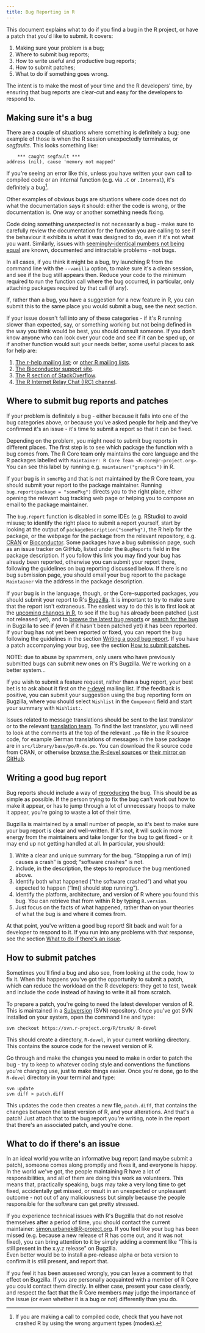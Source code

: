 ```yaml
---
title: Bug Reporting in R
--- 
```


This document explains what to do if you find a bug in the R project, or have a patch that you'd like to submit. It covers:

 1. Making sure your problem is a bug;
 2. Where to submit bug reports;
 3. How to write useful and productive bug reports;
 4. How to submit patches;
 5. What to do if something goes wrong.

The intent is to make the most of your time and the R developers' time, by ensuring that bug reports are clear-cut and easy for the developers to respond to.

## Making sure it's a bug

There are a couple of situations where something is definitely a bug; one example of those is when the R session unexpectedly terminates, or *segfaults*. This looks something like:

        *** caught segfault ***
    address (nil), cause 'memory not mapped'

If you're seeing an error like this, unless you have written your own call to compiled code or an internal function (e.g. via `.C` or `.Internal`), it's definitely a bug[^1].

[^1]: If you are making a call to compiled code, check that you have not crashed R by using the wrong argument types (modes).

Other examples of obvious bugs are situations where code does not do what the documentation says it should: either the code is wrong, or the documentation is. One way or another something needs fixing.

Code doing something *unexpected* is not necessarily a bug - make sure to carefully review the documentation for the function you are calling to see if the behaviour it exhibits is what it was designed to do, even if it's not what you want. Similarly, issues with [seemingly-identical numbers not being equal](https://cran.r-project.org/doc/FAQ/R-FAQ.html#Why-doesn_0027t-R-think-these-numbers-are-equal_003f) are known, documented and intractable problems - not bugs.

In all cases, if you think it might be a bug, try launching R from the command line with the `--vanilla` option, to make sure it's a clean session, and see if the bug still appears then. Reduce your code to the minimum required to run the function call where the bug occurred, in particular, only attaching packages required by that call (if any).

If, rather than a bug, you have a suggestion for a new feature in R, you can submit this to the same place you would submit a bug, see the next section.

If your issue doesn't fall into any of these categories - if it's R running slower than expected, say, or something working but not being defined in the way you think would be best, you should consult someone. If you don't know anyone who can look over your code and see if it can be sped up, or if another function would suit your needs better, some useful places to ask for help are:

 1. [The r-help mailing list](https://stat.ethz.ch/mailman/listinfo/r-help); or [other R mailing lists](https://www.r-project.org/mail.html).
 2. [The Bioconductor support site](https://support.bioconductor.org/).
 3. [The R section of StackOverflow](http://stackoverflow.com/questions/tagged/r).
 4. [The R Internet Relay Chat (IRC) channel](http://webchat.freenode.net/?channels=#R).

## Where to submit bug reports and patches

If your problem is definitely a bug - either because it falls into one of the bug categories above, or because you've asked people for help and they've confirmed it's an issue - it's time to submit a report so that it can be fixed.

Depending on the problem, you might need to submit bug reports in different places. The first step is to see which package the function with a bug comes from. The R Core team only maintains the core language and the R packages
labelled with `Maintainer: R Core Team <R-core@r-project.org>`. You can see
this label by running e.g. `maintainer("graphics")` in R.

If your bug is in `somePkg` and that is not maintained by the R Core team, you should submit your report to the package maintainer. Running `bug.report(package = "somePkg")` 
directs you to the right place,
either opening the relevant bug tracking web page or helping you to compose an email to the package maintainer. 

The `bug.report` function is disabled in some IDEs (e.g. RStudio) to avoid misuse; to identify the right place to submit a report yourself, start by looking at the output of `packageDescription("somePkg")`,
the R help for the package, or the webpage for the package from the relevant repository, e.g. [CRAN](https://cran.r-project.org/web/packages/available_packages_by_name.html) or [Bioconductor](https://www.bioconductor.org/packages/release/BiocViews.html#___Software). Some packages have a bug submission page, such as an issue tracker on GitHub, listed under the `BugReports` field in the package description. If you follow this link you may find your bug has already been reported, otherwise you can submit your report there, following the guidelines on bug reporting discussed below. If there is no bug submission page, you should email your bug report to the package `Maintainer` via the address in the package description.

If your bug is in the language, though, or the Core-supported packages, you should submit your report to R's [Bugzilla](https://bugs.r-project.org/bugzilla3/). It is important to try to make sure that the report isn't extraneous. The easiest way to do this is to first look at the [upcoming changes in R](https://svn.r-project.org/R/trunk/doc/NEWS.Rd), to see if the bug has already been patched (just not released yet), and to [browse the latest bug reports](https://bugs.r-project.org/bugzilla/buglist.cgi?bug_file_loc_type=allwordssubstr&bug_status=NEW&bug_status=ASSIGNED&bug_status=REOPENED&bug_status=UNCONFIRMED&bugidtype=include&chfieldto=Now&cmdtype=doit&emailassigned_to1=1&emailassigned_to2=1&emailcc2=1&emailreporter2=1&emailtype1=substring&emailtype2=substring&field0-0-0=noop&long_desc_type=substring&order=bugs.delta_ts%20desc&query_format=advanced&short_desc_type=allwordssubstr&type0-0-0=noop) or [search for the bug](https://bugs.r-project.org/bugzilla/query.cgi) in Bugzilla to see if (even if it hasn't been patched yet) it has been reported. If your bug has not yet been reported or fixed, you can report the bug following the guidelines in the section [Writing a good bug report](#writing-a-good-bug-report). If you have a patch accompanying your bug, see the section [How to submit patches](#how-to-submit-patches).

NOTE:  due to abuse by spammers, only users who have previously submitted bugs can submit new ones on R's Bugzilla.  We're working on 
a better system...

If you wish to submit a feature request, rather than a bug report, your best bet is to ask about it first on the [r-devel](https://stat.ethz.ch/mailman/listinfo/r-devel) mailing list. If the feedback is positive, you can submit your suggestion using the bug reporting form on Bugzilla, where you should select `Wishlist` in the `Component` field and start your summary with `Wishlist:`.

Issues related to message translations should be sent to the last translator or to the relevant [translation team](https://developer.r-project.org/TranslationTeams.html). To find the last translator, you will need to look at the comments at the top of the relevant `.po` file in the R source code, for example German translations of messages in the base package are in `src/library/base/po/R-de.po`. You can download the R source code from CRAN, or otherwise [browse the R-devel sources](https://svn.r-project.org/R/trunk/) or [their mirror on GitHub](https://github.com/wch/r-source).

## Writing a good bug report

Bug reports should include a way of [reproducing](https://en.wikipedia.org/wiki/Reproducibility) the bug. This should be as simple as possible. If the person trying to fix the bug can't work out how to make it appear, or has to jump through a lot of unnecessary hoops to make it appear, you're going to waste a lot of their time.

Bugzilla is maintained by a small number of people, so it's best to make sure your bug report is clear and well-written. If it's not, it will suck in more energy from the maintainers and take longer for the bug to get fixed - or it may end up not getting handled at all. In particular, you should:

 1. Write a clear and unique summary for the bug. “Stopping a run of lm() causes a crash” is good; “software crashes” is not.
 2. Include, in the description, the steps to reproduce the bug mentioned above.
 3. Identify both what happened (“the software crashed”) and what you expected to happen (“lm() should stop running”).
 4. Identify the platform, architecture, and version of R where you found this bug. You can retrieve that from within R by typing `R.version`.
 5. Just focus on the facts of what happened, rather than on your theories of what the bug is and where it comes from.

At that point, you've written a good bug report! Sit back and wait for a developer to respond to it. If you run into any problems with that response, see the section [What to do if there's an issue](#what-to-do-if-there's-an-issue).

## How to submit patches

Sometimes you'll find a bug and also see, from looking at the code, how to fix it. When this happens you've got the opportunity to submit a patch, which can reduce the workload on the R developers: they get to test, tweak and include the code instead of having to write it all from scratch.

To prepare a patch, you're going to need the latest developer version of R. This is maintained in a [Subversion](http://subversion.apache.org/) (SVN) repository. Once you've got SVN installed on your system, open the command line and type:

    svn checkout https://svn.r-project.org/R/trunk/ R-devel

This should create a directory, `R-devel`, in your current working directory. This contains the source code for the newest version of R.

Go through and make the changes you need to make in order to patch the bug - try to keep to whatever coding style and conventions the functions you're changing use, just to make things easier. Once you're done, go to the `R-devel` directory in your terminal and type:

    svn update
    svn diff > patch.diff

This updates the code then creates a new file, `patch.diff`, that contains the changes between the latest version of R, and your alterations. And that's a patch! Just attach that to the bug report you're writing, note in the report that there's an associated patch, and you're done.

## What to do if there's an issue

In an ideal world you write an informative bug report (and maybe submit a patch), someone comes along promptly and fixes it, and everyone is happy. In the world we've got, the people maintaining R have a lot of responsibilities, and all of them are doing this work as volunteers. This means that, practically speaking, bugs may take a very long time to get fixed, accidentally get missed, or result in an unexpected or unpleasant outcome - not out of any maliciousness but simply because the people responsible for the software can get pretty stressed.

If you experience technical issues with R's Bugzilla that do not resolve themselves after a period of time, you should contact the current maintainer:  [simon.urbanek@R-project.org](mailto:simon.urbanek@R-project.org). If you feel like your bug has been missed (e.g. because a new release of R has come out, and it was not fixed), you can bring attention to it by simply adding a comment like "This is still present in the x.y.z release" on Bugzilla.  
Even better would be to install a pre-release alpha or beta version to confirm it is still present, and report that.

If you feel it has been assessed wrongly, you can leave a comment to that effect on Bugzilla.  If you are personally acquainted with a member of R Core you could contact them directly.  In either case, present your case clearly, and respect the fact that the R Core members may judge the importance of the issue (or even whether it is a bug or not) differently than you do.
